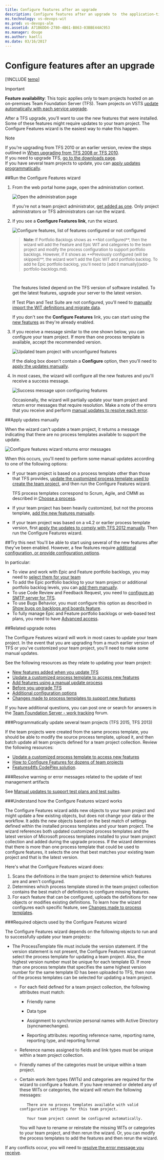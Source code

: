 ```yaml
---
title: Configure features after an upgrade 
description: Configure features after an upgrade to  the application-tier server of Team Foundation Server (TFS)
ms.technology: vs-devops-wit
ms.prod: vs-devops-alm
ms.assetid: A71B6DD4-2780-4B61-B863-03BBE44AC953
ms.manager: douge
ms.author: kaelli
ms.date: 03/16/2017
---
```


# Configure features after an upgrade

[!INCLUDE [temp](../_shared/version-header-tfs-only.md)]

>[!IMPORTANT] 
>**Feature availability**: This topic applies only to team projects hosted on an on-premises Team Foundation Server (TFS). Team projects on VSTS [update automatically with each service upgrade](/vsts/release-notes/index).  

After a TFS upgrade, you'll want to use the new features that were installed. Some of these features might require updates to your team project. The Configure Features wizard is the easiest way to make this happen. 

>[!NOTE]  
>If you're upgrading from TFS 2010 or an earlier version, review the steps outlined in [When upgrading from TFS 2008 or TFS 2010](upgrade-tfs-2008-or-2010.md). <br/>
If you need to upgrade TFS, [go to the downloads page](https://www.visualstudio.com/downloads/). <br/> 
If you have several team projects to update, you can [apply updates programmatically](#program-updates).  

<a id="RunConfigureFeaturesWizard"/>
##Run the Configure Features wizard

1. From the web portal home page, open the administration context.  

	![Open the administration page](../../feedback/_img/ALM_CAL_OpenAdminPage.png)  

	If you're not a team project administrator, [get added as one](../../accounts/add-users.md). Only project administrators or TFS administrators can run the wizard.

3. If you see a **Configure Features link**, run the wizard. 

	![Configure features, list of features configured or not configured](_img/ALM_CFW_ConfigFeatures.png)

	<blockquote style="font-size: 13px"><b>Note: </b>If Portfolio Backlogs shows as **Not configured**, then the wizard will add the Feature and Epic WIT and categories to the team project and modify the process configuration to support portfolio backlogs. However, if it shows as **Previously configured (will be skipped)**, the wizard won't add the Epic WIT and portfolio backlog. To add he Epic portfolio backlog, you'll need to [add it manually](add-portfolio-backlogs.md).    </blockquote>  

	The features listed depend on the TFS version of software installed. To get the latest features, upgrade your server to the latest version. 

	If Test Plan and Test Suite are not configured, you'll need to [manually import the WIT definitions and migrate data](../reference/update-a-team-project-manually-to-support-test-management.md).  

	If you don't see the **Configure Features** link, you can start using the [new features](new-features-added.md) as they're already enabled.

4. If you receive a message similar to the one shown below, you can configure your team project. If more than one process template is available, accept the recommended version. 

	![Updated team project with unconfigured features](_img/ALM_CF_UpdatedUnconfig.png)

	If the dialog box doesn't contain a **Configure** option, then you'll need to [apply the updates manually](add-features-manually.md).

5. In most cases, the wizard will configure all the new features and you'll receive a success message.

	![Success message upon configuring features](_img/ALM_CF_SuccessConfig.png)

	Occasionally, the wizard will partially update your team project and return error messages that require resolution. Make a note of the errors that you receive and perform [manual updates to resolve each error](https://msdn.microsoft.com/library/hh913787.aspx).  

##Apply updates manually
<a id="ApplyUpdatesManually">   </a>
 
When the wizard can't update a team project, it returns a message indicating that there are no process templates available to support the update. 

 ![Configure features wizard returns error messages](_img/ALM_CF_WizardErrorMsg.png) 

When this occurs, you'll need to perform some manual updates according to one of the following options:

*	If your team project is based on a process template other than those that TFS provides, [update the customized process template used to create the team project](update-customized-process-template.md), and then run the Configure Features wizard. 

	TFS process templates correspond to Scrum, Agile, and CMMI  as described in [Choose a process](../guidance/choose-process.md).

* If your team project has been heavily customized, but not the process template, [add the new features manually](add-features-manually.md). 

* If your team project was based on a v4.2 or earlier process template version, first [apply the updates to comply with TFS 2012 manually](../reference/update-a-team-project-v4-dot-2-process-template.md). Then run the Configure Features wizard.

##Try this next
You'll be able to start using several of the new features after they've been enabled. However, a few features require [additional configuration, or provide configuration options](additional-configuration-options.md).  

In particular:

- To view and work with Epic and Feature portfolio backlogs, you may need to [select them for your team](select-backlog-navigation-levels.md) 
- To add the Epic portfolio backlog to your team project or additional portfolio backlog levels, you can [add them manually](add-portfolio-backlogs.md).    
- To use Code Review and Feedback Request, you need to [configure an SMTP server for TFS](../../tfs-server/admin/setup-customize-alerts.md).  
- To use Bugs Behavior, you must configure this option as described in [Show bugs on backlogs and boards feature](show-bugs-on-backlog.md). 
- To fully manage Epic and Feature portfolio backlogs or web-based test plans, you need to have [Advanced access](../../security/change-access-levels.md).

<a id="related-notes"> </a>
##Related upgrade notes

The Configure Features wizard will work in most cases to update your team project. In the event that you are upgrading from a much earlier version of TFS or you've customized your team project, you'll need to make some manual updates.  

See the following resources as they relate to updating your team project:  

- [New features added when you update TFS](new-features-added.md)
- [Update a customized process template to access new features](update-customized-process-template.md)
- [Add features using a manual update process](add-features-manually.md)
- [Before you upgrade TFS](upgrade-tfs-2008-or-2010.md)
- [Additional configuration options](additional-configuration-options.md)
- [Changes made to process templates to support new features](../guidance/changes-to-process-templates.md)

If you have additional questions, you can post one or search for answers in the [Team Foundation Server - work tracking](http://social.msdn.microsoft.com/Forums/tfsworkitemtracking/threads) forum.


<a id="program-updates"> </a>
###Programmatically update several team projects (TFS 2015, TFS 2013) 

If the team projects were created from the same process template, you should be able to modify the source process template, upload it, and then batch update all team projects defined for a team project collection. Review the following resources: 
*	[Update a customized process template to access new features](update-customized-process-template.md)
*	[How to Configure Features for dozens of team projects](http://blogs.msdn.com/b/visualstudioalm/archive/2012/05/31/how-to-configure-features-for-dozens-of-team-projects.aspx)
*	[Features4tfs CodePlex solution](https://features4tfs.codeplex.com/).

###Resolve warning or error messages related to the update of test management artifacts

See [Manual updates to support test plans and test suites](../reference/update-a-team-project-manually-to-support-test-management.md).

###Understand how  the Configure Features wizard works 
 
The Configure Features wizard adds new objects to your team project and might update a few existing objects, but does not change your data or the workflow. It adds the new objects based on the best match of settings defined  within the installed process templates and your team project. The wizard references both updated customized process templates and the latest version of Microsoft process templates installed to your team project collection and added during the upgrade process. If the wizard determines that there is more than one process template that could be used to configure features, it selects the one that best matches your existing team project and that is the latest version. 

Here's what the Configure Features wizard does:

1. Scans the definitions in the team project to determine which features are and aren't configured.  
2. Determines which process template stored in the team project collection contains the best match of definitions to configure missing features.  
3. For each feature that can be configured, uploads the definitions for new objects or modifies existing definitions. To learn how the wizard configures each specific feature, see [Changes made to process templates](../guidance/changes-to-process-templates.md).


###Required objects used by the Configure Features wizard  

The Configure Features wizard depends on the following objects to run and to successfully update your team projects: 

* The ProcessTemplate file must include the version statement. If the version statement is not present, the Configure Features wizard cannot select the process template for updating a team project. Also, the highest version number must be unique for each template ID. If more than one process template that specifies the same highest version number for the same template ID has been uploaded to TFS, then none of the process templates can be selected for updating a team project.


  * For each field defined for a team project collection, the following attributes must match:

      * Friendly name

      * Data type

      * Assignment to synchronize personal names with Active Directory (syncnamechanges).

      * Reporting attributes: reporting reference name, reporting name, reporting type, and reporting format

  * Reference names assigned to fields and link types must be unique within a team project collection. 


  * Friendly names of the categories must be unique within a team project.

  * Certain work item types (WITs) and categories are required for the wizard to configure a feature. If you have renamed or deleted any of these WITs or categories, the wizard will return the following messages: 

	&nbsp;&nbsp;&nbsp;&nbsp;&nbsp;&nbsp;```There are no process templates available with valid configuration settings for this team project.```

	&nbsp;&nbsp;&nbsp;&nbsp;&nbsp;&nbsp;```Your team project cannot be configured automatically.```  

	You will have to rename or reinstate the missing WITs or categories to your team project, and then rerun the wizard. Or, you can modify the process templates to add the features and then rerun the wizard. 

If any conflicts occur, you will need to [resolve the error message you receive](https://msdn.microsoft.com/library/hh913787.aspx).

